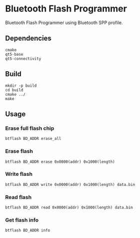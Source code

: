 Bluetooth Flash Programmer
==========================

Bluetooth Flash Programmer using Bluetooth SPP profile.

## Dependencies

```
cmake
qt5-base
qt5-connectivity
```

## Build

```
mkdir -p build
cd build
cmake ../
make
```

## Usage

### Erase full flash chip

```
btflash BD_ADDR erase_all
```

### Erase flash

```
btflash BD_ADDR erase 0x0000(addr) 0x1000(length)
```

### Write flash

```
btflash BD_ADDR write 0x0000(addr) 0x1000(length) data.bin
```

### Read flash

```
btflash BD_ADDR read 0x0000(addr) 0x1000(length) data.bin
```

### Get flash info

```
btflash BD_ADDR info
```
